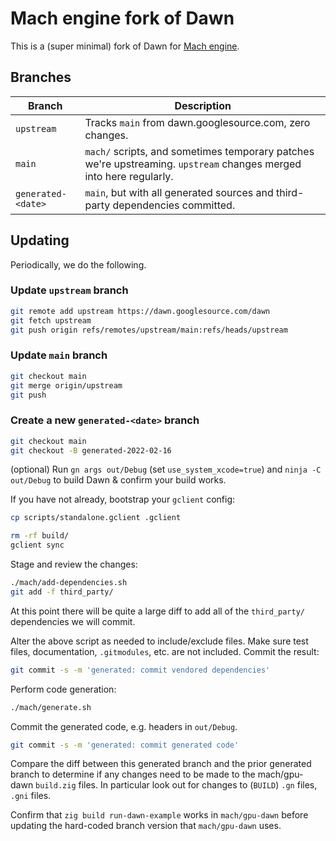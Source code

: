 # Mach engine fork of Dawn

This is a (super minimal) fork of Dawn for [Mach engine](https://github.com/hexops/mach).

## Branches

| Branch     | Description                                                                                                        |
|------------|--------------------------------------------------------------------------------------------------------------------|
| `upstream` | Tracks `main` from dawn.googlesource.com, zero changes.                                                            |
| `main`     | `mach/` scripts, and sometimes temporary patches we're upstreaming. `upstream` changes merged into here regularly. |
| `generated-<date>` | `main`, but with all generated sources and third-party dependencies committed.                             |

## Updating

Periodically, we do the following.

### Update `upstream` branch

```sh
git remote add upstream https://dawn.googlesource.com/dawn
git fetch upstream
git push origin refs/remotes/upstream/main:refs/heads/upstream
```

### Update `main` branch

```sh
git checkout main
git merge origin/upstream
git push
```

### Create a new `generated-<date>` branch

```sh
git checkout main
git checkout -B generated-2022-02-16
```

(optional) Run `gn args out/Debug` (set `use_system_xcode=true`) and `ninja -C out/Debug` to build Dawn & confirm your build works.

If you have not already, bootstrap your `gclient` config:

```sh
cp scripts/standalone.gclient .gclient
```

```sh
rm -rf build/
gclient sync
```

Stage and review the changes:

```sh
./mach/add-dependencies.sh
git add -f third_party/
```

At this point there will be quite a large diff to add all of the `third_party/` dependencies we will commit.

Alter the above script as needed to include/exclude files. Make sure test files, documentation, `.gitmodules`, etc. are not included. Commit the result:

```sh
git commit -s -m 'generated: commit vendored dependencies'
```

Perform code generation:

```sh
./mach/generate.sh
```

Commit the generated code, e.g. headers in `out/Debug`.

```sh
git commit -s -m 'generated: commit generated code'
```

Compare the diff between this generated branch and the prior generated branch to determine if any changes need to be made to the mach/gpu-dawn `build.zig` files. In particular look out for changes to (`BUILD`) `.gn` files, `.gni` files.

Confirm that `zig build run-dawn-example` works in `mach/gpu-dawn` before updating the hard-coded branch version that `mach/gpu-dawn` uses.
